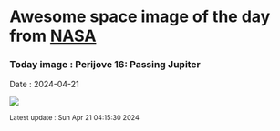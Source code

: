 
# Awesome space image of the day from [NASA](https://api.nasa.gov/)

### Today image : Perijove 16: Passing Jupiter
Date : 2024-04-21

![](https://www.youtube.com/embed/c4TU3arrZR8?rel=0)

<small>Latest update : Sun Apr 21 04:15:30 2024</small>
        